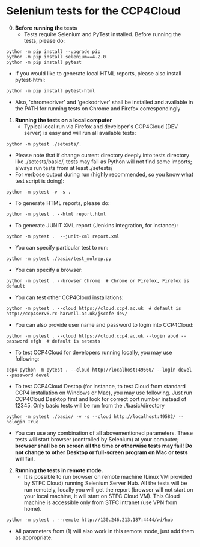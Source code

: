 # Selenium tests for the CCP4Cloud

0. **Before running the tests**
   - Tests require Selenium and PyTest installed. Before running the tests, please do:
```
python -m pip install --upgrade pip
python -m pip install selenium==4.2.0
python -m pip install pytest
```
   - If you would like to generate local HTML reports, please also install pytest-html:
```
python -m pip install pytest-html
```
   - Also, 'chromedriver' and 'geckodriver' shall be installed and available in the PATH for
running tests on Chrome and Firefox correspondingly


1. **Running the tests on a local computer**
   - Typical local run via Firefox and developer's CCP4Cloud (DEV server) is easy and will run all available tests:
```
python -m pytest ./setests/.
```
   - Please note that if change current directory deeply into tests directory like ./setests/basic/, tests may fail as Python will not find some imports; always run tests from at least ./setests/
   - For verbose output during run (highly recommended, so you know what test script is doing):
```
python -m pytest -v -s .
```
   - To generate HTML reports, please do:
```
python -m pytest . --html report.html
```
   - To generate JUNIT XML report (Jenkins integration, for instance):
```
python -m pytest .  --junit-xml report.xml
```
   - You can specify particular test to run:
```
python -m pytest ./basic/test_molrep.py
```
   - You can specify a browser:
```
python -m pytest . --browser Chrome  # Chrome or Firefox, Firefox is default
```
   - You can test other CCP4Cloud installations:
```
python -m pytest . --cloud https://cloud.ccp4.ac.uk  # default is http://ccp4serv6.rc-harwell.ac.uk/jscofe-dev/
```
   - You can also provide user name and password to login into CCP4Cloud:
```
python -m pytest . --cloud https://cloud.ccp4.ac.uk --login abcd --password efgh  # default is setests
```
   - To test CCP4Cloud for developers running locally, you may use following:
```
ccp4-python -m pytest . --cloud http://localhost:49560/ --login devel --password devel
```
   - To test CCP4Cloud Destop (for instance, to test Cloud from standard CCP4 installation on Windows or Mac), you may use following. Just run CCP4Cloud Desktop first and look for correct port number instead of 12345. Only basic tests will be run from the ./basic/directory
```
python -m pytest ./basic/ -v -s --cloud http://localhost:49582/ --nologin True 
```
   - You can use any combination of all abovementioned parameters.
These tests will start browser (controlled by Selenium) at your computer; 
**browser shall be on screen all the time or otherwise tests may fail! Do not change to other Desktop or full-screen program on Mac or tests will fail.**

2. **Running the tests in remote mode.**
   - It is possible to run browser on remote machine (Linux VM provided by STFC Cloud) running Selenium Server Hub.
All the tests will be run remotely, locally you will get the report (browser will not start on your local machine,
it will start on STFC Cloud VM). This Cloud machine is accessible only from STFC intranet (use VPN from home).
```
python -m pytest . --remote http://130.246.213.187:4444/wd/hub
```
   - All parameters from (1) will also work in this remote mode, just add them as appropriate.


